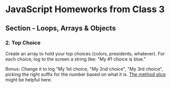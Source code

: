 # JavaScript Homeworks from Class 3

## Section - Loops, Arrays & Objects

### 2. Top Choice

Create an array to hold your top choices (colors, presidents, whatever). For each choice, log to the screen a string like: "My #1 choice is blue."

Bonus: Change it to log "My 1st choice, "My 2nd choice", "My 3rd choice", picking the right suffix for the number based on what it is. [The method slice](https://developer.mozilla.org/en-US/docs/Web/JavaScript/Reference/Global_Objects/String/slice) might be helpful here.

